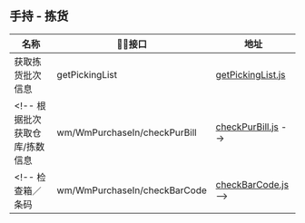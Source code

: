 
## 手持 - 拣货
名称                |    接口                      |  地址
------------------- |--------------------------------|----
获取拣货批次信息      | getPickingList                | [getPickingList.js](./getPickingList.js)
<!-- 根据批次获取仓库/拣数信息| wm/WmPurchaseIn/checkPurBill | [checkPurBill.js](./checkPurBill.js) -->
<!-- 检查箱／条码       | wm/WmPurchaseIn/checkBarCode      | [checkBarCode.js](./checkBarCode.js) -->